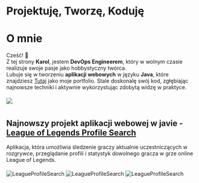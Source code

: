 # Projektuję, Tworzę, Koduję
# O mnie

Cześć! 👋  
Z tej strony **Karol**, jestem **DevOps Engineerem**, który w wolnym czasie realizuje swoje pasje jako hobbystyczny twórca.  
Lubuje się w tworzeniu **aplikacji webowych** w języku **Java**, które znajdziesz [Tutaj](https://kpodsiadlo7.github.io/) jako moje portfolio. Stale doskonalę swój kod, zgłębiając najnowsze techniki i aktywnie wykorzystując zdobytą widzę w praktyce.
#### 
[![](https://skillicons.dev/icons?i=aws,gitlab,java,js,docker,mysql,mongodb,idea,kubernetes,rabbitmq)](https://github.com/kpodsiadlo7)

#
## Najnowszy projekt aplikacji webowej w javie - [League of Legends Profile Search](https://kpodsiadlo7.github.io/LeagueProfileSearch/lolhome.html)
Aplikacja, która umożliwia śledzenie graczy aktualnie uczestniczących w rozgrywce, przeglądanie profili i statystyk dowolnego gracza w grze online League of Legends.
#### 
<img src="https://raw.githubusercontent.com/kpodsiadlo7/LeagueProfileSearch/main/img/profile%20search.png" alt="LeagueProfileSearch">
<img src="https://raw.githubusercontent.com/kpodsiadlo7/LeagueProfileSearch/main/img/active%20match.png" alt="LeagueProfileSearch">
<img src="https://raw.githubusercontent.com/kpodsiadlo7/LeagueProfileSearch/main/img/recent%20match.png" alt="LeagueProfileSearch">

